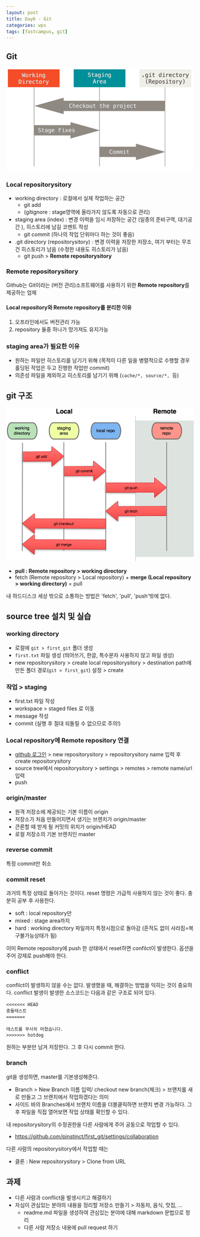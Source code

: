 ```yaml
---
layout: post
title: Day6 - Git
categories: wps
tags: [fastcampus, git]
---
```


## Git

![](/image/git-areas.png)

### Local repositorysitory

- working directory : 로컬에서 실제 작업하는 공간
  - git add
  - (gitignore : stage영역에 올라가지 않도록 자동으로 관리)
- staging area (index) : 변경 이력을 임시 저장하는 공간 (일종의 준비구역, 대기공간 ), 히스토리에 남길 코멘트 작성
  - git commit (하나의 작업 단위마다 하는 것이 좋음)
- .git directory (repositorysitory) :  변경 이력을 저장한 저장소, 여기 부터는 무조건 히스토리가 남음 (수정한 내용도 히스토리가 남음)
  - git push > **Remote repositorysitory**

### Remote repositorysitory

Github는 Git이라는 (버전 관리)소프트웨어를 사용하기 위한 **Remote repository**를 제공하는 업체

#### Local repository와  Remote repository를 분리한 이유

1. 오프라인에서도 버전관리 가능
2. repository 둘중 하나가 망가져도 유지가능

### staging area가 필요한 이유

- 원하는 파일만 히스토리를 남기기 위해 (목적이 다른 일을 병렬적으로 수행할 경우 홀딩된 작업은 두고 진행한 작업만 commit)
- 의존성 파일을 제외하고 히스토리를 남기기 위해 (`cache/*, source/*, `등)

## git 구조

![](/image/wps-git-command-flow.png)

- **pull :  Remote repository > working directory**
- fetch (Remote repository > Local repository) + **merge (Local repository > working directory)** = pull

내 하드디스크 세상 밖으로 소통하는 방법은 'fetch', 'pull', 'push'밖에 없다.

## source tree 설치 및 실습

### working directory

* 로컬에 `git > first_git` 폴더 생성
* `first.txt`  파일 생성 (띄어쓰기, 한글, 특수문자 사용하지 않고 파일 생성)
* new repositorysitory > create local repositorysitory > destination path에  만든 폴더 경로(`git > first_git`) 설정 > create

### 작업 > staging

- first.txt  파일 작성
- workspace > staged files 로 이동
- message 작성
- commit (실행 후 절대 되돌릴 수 없으므로 주의!)

### Local repository에 Remote repository 연결

- [github 로그인](https://github.com) > new repositorysitory > repositorysitory name 입력 후 create repositorysitory
- source tree에서 repositorysitory > settings > remotes > remote name/url 입력
- push

### origin/master

- 원격 저장소에 제공되는 기본 이름이 origin
- 저장소가 처음 만들어지면서 생기는 브렌치가 origin/master
- 큰론할 때 받게 될 커밋의 위치가 origin/HEAD
- 로컬 저장소의 기본 브렌치인 master

### reverse commit

특정 commit만 취소

### commit reset

과거의 특정 상태로 돌아가는 것이다. reset 명령은 가급적 사용하지 않는 것이 좋다. 충분히 공부 후 사용한다.

- soft : local repository만
- mixed : stage area까지
- hard : working directory 파일까지 특정시점으로 돌아감 (흔적도 없이 사라짐=복구불가능상태가 됨)

이미 Remote repository에 push 한 상태에서 reset하면 confilct이 발생한다. 옵션을 주어 강제로 push해야 한다.



### conflict

confilct이 발생하지 않을 수는 없다. 발생했을 때, 해결하는 방법을 익히는 것이 중요하다. conflict  발생이 발생한 소스코드는 다음과 같은 구조로 되어 있다.

```
<<<<<<< HEAD
충돌테스트
=======

테스트를 무사히 마쳤습니다.
>>>>>>> hotdog
```

원하는 부분만 남겨 저장한다. 그 후 다시 commit 한다.



### branch

git을 생성하면, master를 기본생성해준다.

- Branch > New Branch 이름 입력/ checkout new branch(체크) > 브랜치를 새로 만들고 그 브랜치에서 작업하겠다는 의미
- 사이드 바의 Branches에서 브랜치 이름을 더블클릭하면 브랜치 변경 가능하다. 그 후 파일을 직접 열어보면 작업 상태를 확인할 수 있다.

내 repositorysitory의 수정권한을 다른 사람에게 주어 공동으로 작업할 수 있다.

- https://github.com/pinstinct/first_git/settings/collaboration

다른 사람의 repositorysitory에서 작업할 때는

- 클론 :  New repositorysitory >  Clone from URL



## 과제
- 다른 사람과 conflict을 발생시키고 해결하기
- 자심이 관심있는 분야의 내용을 정리할 저장소 만들기 > 자동차, 음식, 맛집, ...
  - readme.md 파일을 생성하여 관심있는 분야에 대해 markdown 문법으로 정리
  - 다른 사람 저장소 내용에 pull request 하기
